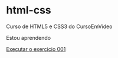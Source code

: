 # html-css

Curso de HTML5 e CSS3 do CursoEmVideo

Estou aprendendo

<a href="https://jonathansh02.github.io/HTML-CSS/Modulo%201/Exercicios/ex01/">Executar o exercicio 001</a>